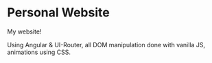 # Personal Website
My website!

Using Angular & UI-Router, all DOM manipulation done with vanilla JS, animations using CSS.